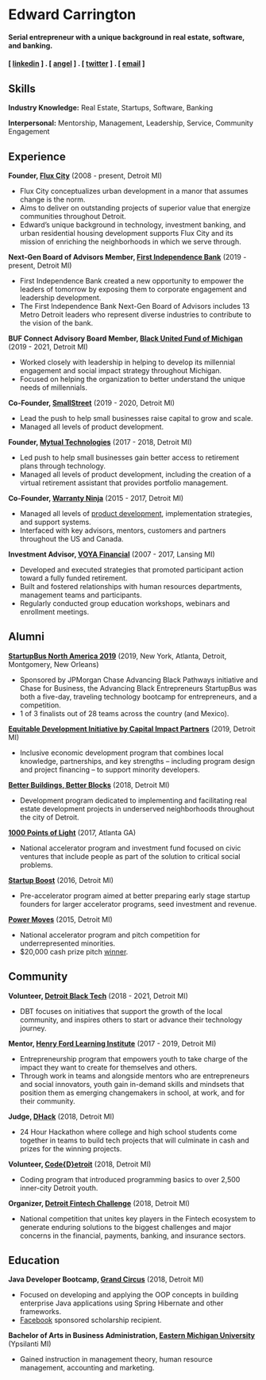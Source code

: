 Edward Carrington
======

#### Serial entrepreneur with a unique background in real estate, software, and banking.
#### [ [linkedin](https://www.linkedin.com/in/edwardcarrington/) ] . [ [angel](https://angel.co/edwardcarrington) ] . [ [twitter](https://twitter.com/edvvardoe) ] . [ [email](edward@flux.city) ]

Skills
------
**Industry Knowledge:** Real Estate, Startups, Software, Banking

**Interpersonal:** Mentorship, Management, Leadership, Service, Community Engagement

Experience
----------
**Founder, [Flux City](https://www.flux.city/)** (2008 - present, Detroit MI)

- Flux City conceptualizes urban development in a manor that assumes change is the norm.
- Aims to deliver on outstanding projects of superior value that energize communities throughout Detroit.
- Edward’s unique background in technology, investment banking, and urban residential housing development supports Flux City and its mission of enriching the neighborhoods in which we serve through.

**Next-Gen Board of Advisors Member, [First Independence Bank](https://www.firstindependence.com/)** (2019 - present, Detroit MI)

- First Independence Bank created a new opportunity to empower the leaders of tomorrow by exposing them to corporate engagement and leadership development.
- The First Independence Bank Next-Gen Board of Advisors includes 13 Metro Detroit leaders who represent diverse industries to contribute to the vision of the bank.

**BUF Connect Advisory Board Member, [Black United Fund of Michigan](https://www.bufmi.org//)** (2019 - 2021, Detroit MI)

- Worked closely with leadership in helping to develop its millennial engagement and social impact strategy throughout Michigan.
- Focused on helping the organization to better understand the unique needs of millennials.

**Co-Founder, [SmallStreet](https://www.smallstreet.co/)** (2019 - 2020, Detroit MI)

- Lead the push to help small businesses raise capital to grow and scale.
- Managed all levels of product development.

**Founder, [Mytual Technologies](https://www.mytual.io/)** (2017 - 2018, Detroit MI)

- Led push to help small businesses gain better access to retirement plans through technology.
- Managed all levels of product development, including the creation of a virtual retirement assistant that provides portfolio management.

**Co-Founder, [Warranty Ninja](http://warranty.ninja/)** (2015 - 2017, Detroit MI)

- Managed all levels of [product development](https://drive.google.com/open?id=1f0YtYD7v7nrU-LCEKua0LVy1SZznAAEl), implementation strategies, and support systems.
- Interfaced with key advisors, mentors, customers and partners throughout the US and Canada.

**Investment Advisor, [VOYA Financial](https://www.voya.com/)** (2007 - 2017, Lansing MI)

- Developed and executed strategies that promoted participant action toward a fully funded retirement.
- Built and fostered relationships with human resources departments, management teams and participants.
- Regularly conducted group education workshops, webinars and enrollment meetings.

Alumni
------
**[StartupBus North America 2019](https://startupbus.com/)** (2019, New York, Atlanta, Detroit, Montgomery, New Orleans)

- Sponsored by JPMorgan Chase Advancing Black Pathways initiative and Chase for Business, the Advancing Black Entrepreneurs StartupBus was both a five-day, traveling technology bootcamp for entrepreneurs, and a competition.
- 1 of 3 finalists out of 28 teams across the country (and Mexico).

**[Equitable Development Initiative by Capital Impact Partners](https://www.capitalimpact.org/what/capacity-building/equitable-development-initiative/)** (2019, Detroit MI)

- Inclusive economic development program that combines local knowledge, partnerships, and key strengths – including program design and project financing – to support minority developers.

**[Better Buildings, Better Blocks](http://www.bcvdetroit.org/)** (2018, Detroit MI)

- Development program dedicated to implementing and facilitating real estate development projects in underserved neighborhoods throughout the city of Detroit.

**[1000 Points of Light](https://cvcx.org/cohort-9/)** (2017, Atlanta GA)

- National accelerator program and investment fund focused on civic ventures that include people as part of the solution to critical social problems.

**[Startup Boost](http://startupboost.org/)** (2016, Detroit MI)

- Pre-accelerator program aimed at better preparing early stage startup founders for larger accelerator programs, seed investment and revenue.

**[Power Moves](http://powermovesnola2.squarespace.com/)** (2015, Detroit MI)

- National accelerator program and pitch competition for underrepresented minorities.
- $20,000 cash prize pitch [winner](https://www.freep.com/story/money/business/michigan/2015/04/15/power-moves-pitch-competition/25808015/).

Community
---------
**Volunteer, [Detroit Black Tech](https://www.detroitblacktech.org/)** (2018 - 2021, Detroit MI)

- DBT focuses on initiatives that support the growth of the local community, and inspires others to start or advance their technology journey.

**Mentor, [Henry Ford Learning Institute](https://hfli.org/)** (2017 - 2019, Detroit MI) 

- Entrepreneurship program that empowers youth to take charge of the impact they want to create for themselves and others.
- Through work in teams and alongside mentors who are entrepreneurs and social innovators, youth gain in-demand skills and mindsets that position them as emerging changemakers in school, at work, and for their community.

**Judge, [DHack](http://www.dhack.org/)** (2018, Detroit MI)

- 24 Hour Hackathon where college and high school students come together in teams to build tech projects that will culminate in cash and prizes for the winning projects.

**Volunteer, [Code{D}etroit](http://www.crainsdetroit.com/article/20180524/news/661666/quicken-loans-grand-circus-to-teach-detroit-students-coding-skills)** (2018, Detroit MI)

- Coding program that introduced programming basics to over 2,500 inner-city Detroit youth.

**Organizer, [Detroit Fintech Challenge](http://www.detroitfintechchallenge.com/)** (2018, Detroit MI)

- National competition that unites key players in the Fintech ecosystem to generate enduring solutions to the biggest challenges and major concerns in the financial, payments, banking, and insurance sectors.

Education
---------
**Java Developer Bootcamp, [Grand Circus](https://www.grandcircus.co/)** (2018, Detroit MI)

- Focused on developing and applying the OOP concepts in building enterprise Java applications using Spring Hibernate and other frameworks.
- [Facebook](https://michronicleonline.com/2018/06/04/217327/) sponsored scholarship recipient.

**Bachelor of Arts in Business Administration, [Eastern Michigan University](https://www.emich.edu/cob/index.php)** (Ypsilanti MI)

- Gained instruction in management theory, human resource management, accounting and marketing.